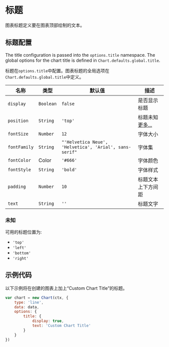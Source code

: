 # 标题
图表标题定义要在图表顶部绘制的文本。

## 标题配置
The title configuration is passed into the `options.title` namespace. The global options for the chart title is defined in `Chart.defaults.global.title`.

标题在`options.title`中配置。图表标题的全局选项在`Chart.defaults.global.title`中定义。

| 名称 | 类型 | 默认值 | 描述
| -----| ---- | --------| -----------
| `display` | `Boolean` | `false` | 是否显示标题
| `position` | `String` | `'top'` | 标题未知[更多...](#position)
| `fontSize` | `Number` | `12` | 字体大小
| `fontFamily` | `String` |  `"'Helvetica Neue', 'Helvetica', 'Arial', sans-serif"` | 字体集
| `fontColor` | Color | `'#666'` | 字体颜色
| `fontStyle` | `String` | `'bold'` | 字体样式
| `padding` | `Number` | `10` | 标题文本上下方间距
| `text` | `String` | `''` | 标题文字

### 未知
可用的标题位置为:
* `'top'`
* `'left'`
* `'bottom'`
* `'right'`

## 示例代码

以下示例将在创建的图表上加上“Custom Chart Title”的标题。
```javascript
var chart = new Chart(ctx, {
    type: 'line',
    data: data,
    options: {
        title: {
            display: true,
            text: 'Custom Chart Title'
        }
    }
})
```
